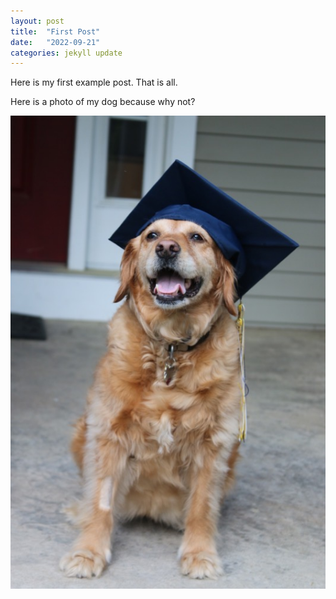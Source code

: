 ```yaml
---
layout: post
title:  "First Post"
date:   "2022-09-21"
categories: jekyll update
---
```

Here is my first example post. That is all.

Here is a photo of my dog because why not?

<div>
  <img src= "../assets/dog.JPG"/>
</div>